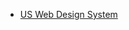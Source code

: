 <!-- TITLE: Government Design Systems -->
<!-- SUBTITLE: A quick summary of Government Design Systems -->

* [US Web Design System](https://designsystem.digital.gov)